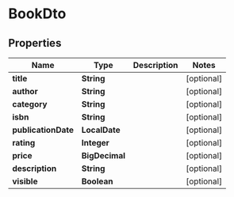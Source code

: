 

# BookDto


## Properties

| Name | Type | Description | Notes |
|------------ | ------------- | ------------- | -------------|
|**title** | **String** |  |  [optional] |
|**author** | **String** |  |  [optional] |
|**category** | **String** |  |  [optional] |
|**isbn** | **String** |  |  [optional] |
|**publicationDate** | **LocalDate** |  |  [optional] |
|**rating** | **Integer** |  |  [optional] |
|**price** | **BigDecimal** |  |  [optional] |
|**description** | **String** |  |  [optional] |
|**visible** | **Boolean** |  |  [optional] |



